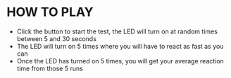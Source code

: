 
 # HOW TO PLAY
 * Click the button to start the test, the LED will turn on at random times between 5 and 30 seconds
 * The LED will turn on 5 times where you will have to react as fast as you can
 * Once the LED has turned on 5 times, you will get your average reaction time from those 5 runs
